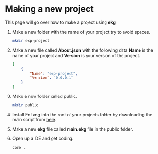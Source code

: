 # Making a new project
This page will go over how to make a project using **ekg**

1) Make a new folder with the name of your project try to avoid spaces.
    ```bash
    mkdir exp-project
    ```

2) Make a new file called **About.json** with the following data **Name** is the name of your project and **Version** is your version of the project.
    ```json
    [
        {
            "Name": "exp-project",
            "Version": "0.0.0.1"
        }
    ]
    ```

3) Make a new folder called public.
    ```bash
    mkdir public
    ```

4) Install EnLang into the root of your projects folder by downloading the main script from [here](https://github.com/HttpAnimation/-EnLang/releases).

5) Make a new **ekg** file called **main.ekg** file in the public folder.

6) Open up a IDE and get coding.
    ```bash
    code .
    ```